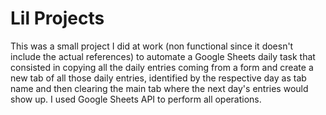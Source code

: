 # Lil Projects

This was a small project I did at work (non functional since it doesn't include the actual references) to automate a Google Sheets daily task that consisted in copying all the daily entries coming from a form and create a new tab of all those daily entries, identified by the respective day as tab name and then clearing the main tab where the next day's entries would show up. I used Google Sheets API to perform all operations.
